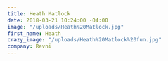 ```yaml
---
title: Heath Matlock
date: 2018-03-21 10:24:00 -04:00
image: "/uploads/Heath%20Matlock.jpg"
first_name: Heath
crazy_image: "/uploads/Heath%20Matlock%20fun.jpg"
company: Revni
---
```

